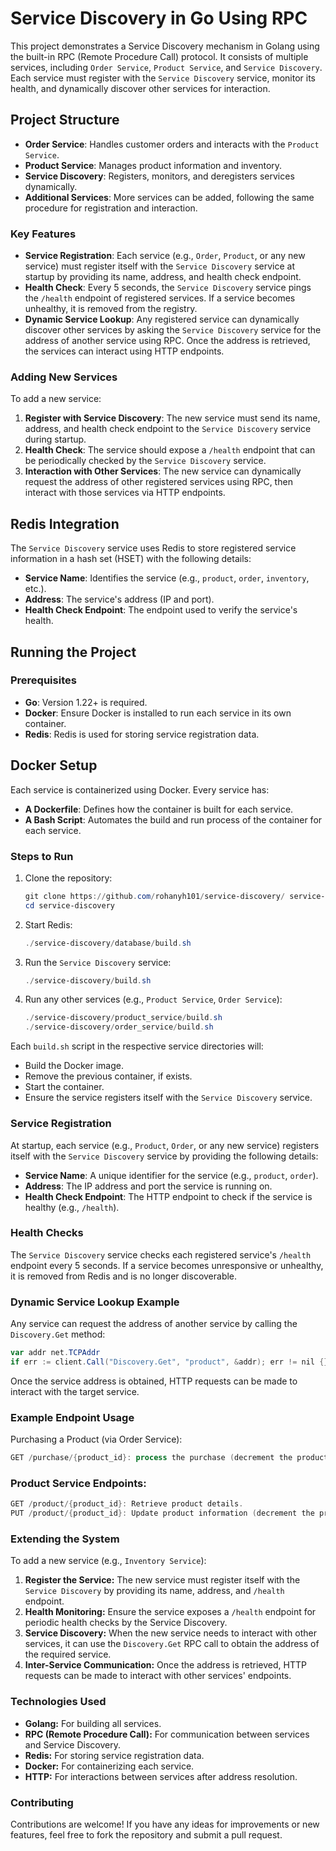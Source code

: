# Service Discovery in Go Using RPC

This project demonstrates a Service Discovery mechanism in Golang using the built-in RPC (Remote Procedure Call) protocol. It consists of multiple services, including `Order Service`, `Product Service`, and `Service Discovery`. Each service must register with the `Service Discovery` service, monitor its health, and dynamically discover other services for interaction.

## Project Structure

- **Order Service**: Handles customer orders and interacts with the `Product Service`.
- **Product Service**: Manages product information and inventory.
- **Service Discovery**: Registers, monitors, and deregisters services dynamically.
- **Additional Services**: More services can be added, following the same procedure for registration and interaction.

### Key Features

- **Service Registration**: Each service (e.g., `Order`, `Product`, or any new service) must register itself with the `Service Discovery` service at startup by providing its name, address, and health check endpoint.
- **Health Check**: Every 5 seconds, the `Service Discovery` service pings the `/health` endpoint of registered services. If a service becomes unhealthy, it is removed from the registry.
- **Dynamic Service Lookup**: Any registered service can dynamically discover other services by asking the `Service Discovery` service for the address of another service using RPC. Once the address is retrieved, the services can interact using HTTP endpoints.

### Adding New Services

To add a new service:
1. **Register with Service Discovery**: The new service must send its name, address, and health check endpoint to the `Service Discovery` service during startup.
2. **Health Check**: The service should expose a `/health` endpoint that can be periodically checked by the `Service Discovery` service.
3. **Interaction with Other Services**: The new service can dynamically request the address of other registered services using RPC, then interact with those services via HTTP endpoints.

## Redis Integration

The `Service Discovery` service uses Redis to store registered service information in a hash set (HSET) with the following details:
- **Service Name**: Identifies the service (e.g., `product`, `order`, `inventory`, etc.).
- **Address**: The service's address (IP and port).
- **Health Check Endpoint**: The endpoint used to verify the service's health.

## Running the Project

### Prerequisites

- **Go**: Version 1.22+ is required.
- **Docker**: Ensure Docker is installed to run each service in its own container.
- **Redis**: Redis is used for storing service registration data.

## Docker Setup

Each service is containerized using Docker. Every service has:
- **A Dockerfile**: Defines how the container is built for each service.
- **A Bash Script**: Automates the build and run process of the container for each service.

### Steps to Run

1. Clone the repository:
    ```powershell
    git clone https://github.com/rohanyh101/service-discovery/ service-discovery
    cd service-discovery
    ```

2. Start Redis:
    ```powershell
    ./service-discovery/database/build.sh
    ```

3. Run the `Service Discovery` service:
    ```powershell
    ./service-discovery/build.sh
    ```

4. Run any other services (e.g., `Product Service`, `Order Service`):
    ```powershell
    ./service-discovery/product_service/build.sh
    ./service-discovery/order_service/build.sh
    ```
    
Each `build.sh` script in the respective service directories will:
- Build the Docker image.
- Remove the previous container, if exists.
- Start the container.
- Ensure the service registers itself with the `Service Discovery` service.

### Service Registration

At startup, each service (e.g., `Product`, `Order`, or any new service) registers itself with the `Service Discovery` service by providing the following details:
- **Service Name**: A unique identifier for the service (e.g., `product`, `order`).
- **Address**: The IP address and port the service is running on.
- **Health Check Endpoint**: The HTTP endpoint to check if the service is healthy (e.g., `/health`).

### Health Checks

The `Service Discovery` service checks each registered service's `/health` endpoint every 5 seconds. If a service becomes unresponsive or unhealthy, it is removed from Redis and is no longer discoverable.

### Dynamic Service Lookup Example

Any service can request the address of another service by calling the `Discovery.Get` method:

```powershell
var addr net.TCPAddr
if err := client.Call("Discovery.Get", "product", &addr); err != nil {}
```

Once the service address is obtained, HTTP requests can be made to interact with the target service.

### Example Endpoint Usage
Purchasing a Product (via Order Service):
```powershell
GET /purchase/{product_id}: process the purchase (decrement the product quantity by 1)
```

### Product Service Endpoints:
```powershell
GET /product/{product_id}: Retrieve product details.
PUT /product/{product_id}: Update product information (decrement the product quantity by 1).
```

### Extending the System
To add a new service (e.g., `Inventory Service`):

1. **Register the Service:** The new service must register itself with the `Service Discovery` by providing its name, address, and `/health` endpoint.
2. **Health Monitoring:** Ensure the service exposes a `/health` endpoint for periodic health checks by the Service Discovery.
3. **Service Discovery:** When the new service needs to interact with other services, it can use the `Discovery.Get` RPC call to obtain the address of the required service.
4. **Inter-Service Communication:** Once the address is retrieved, HTTP requests can be made to interact with other services' endpoints.

### Technologies Used
 - **Golang:** For building all services.
 - **RPC (Remote Procedure Call):** For communication between services and Service Discovery.
 - **Redis:** For storing service registration data.
 - **Docker:** For containerizing each service.
 - **HTTP:** For interactions between services after address resolution.

### Contributing
Contributions are welcome! If you have any ideas for improvements or new features, feel free to fork the repository and submit a pull request.

